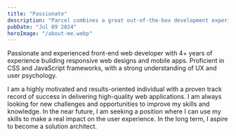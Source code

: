 ```yaml
---
title: "Passionate"
description: "Parcel combines a great out-of-the-box development experience"
pubDate: "Jul 09 2024"
heroImage: "/about-me.webp"
---
```


Passionate and experienced front-end web developer with 4+ years of experience building responsive web designs and mobile apps. Proficient in CSS and JavaScript frameworks, with a strong understanding of UX and user psychology.

I am a highly motivated and results-oriented individual with a proven track record of success in delivering high-quality web applications. I am always looking for new challenges and opportunities to improve my skills and knowledge. In the near future, I am seeking a position where I can use my skills to make a real impact on the user experience. In the long term, I aspire to become a solution architect.

